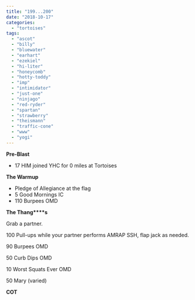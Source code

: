 ```yaml
---
title: "199...200"
date: "2018-10-17"
categories: 
  - "tortoises"
tags: 
  - "ascot"
  - "billy"
  - "bluewater"
  - "earhart"
  - "ezekiel"
  - "hi-liter"
  - "honeycomb"
  - "hotty-toddy"
  - "imp"
  - "intimidator"
  - "just-one"
  - "ninjago"
  - "red-ryder"
  - "spartan"
  - "strawberry"
  - "theismann"
  - "traffic-cone"
  - "www"
  - "yogi"
---
```


**Pre-Blast**

- 17 HIM joined YHC for 0 miles at Tortoises

**The Warmup**

- Pledge of Allegiance at the flag
- 5 Good Mornings IC
- 110 Burpees OMD

**T****he T****hang****s**

Grab a partner.

100 Pull-ups while your partner performs AMRAP SSH, flap jack as needed.

90 Burpees OMD

50 Curb Dips OMD

10 Worst Squats Ever OMD

50 Mary (varied)

**COT**
